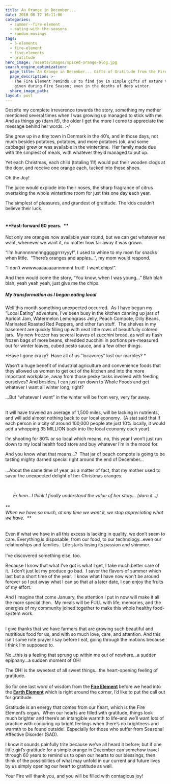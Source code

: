 ```yaml
---
title: An Orange in December...
date: 2010-08-17 16:11:00
categories:
  - summer--fire-element
  - eating-with-the-seasons
  - random-musings
tags:
  - 5-elements
  - fire-element
  - five-elements
  - gratitude
hero_image: /assets/images/spiced-orange-blog.jpg
search_engine_optimization:
  page_title: An Orange in December... Gifts of Gratitude from the Fire Element
  page_description: >-
    The Fire Element reminds us to find joy in simple gifts of nature that are
    given during Fire Season; even in the depths of deep winter.
  share_image_path:
layout: post
---
```


Despite my complete irreverence towards the story, something my mother mentioned several times when I was growing up managed to stick with me. And as things go (darn it!), the older I get the more I come to appreciate the message behind her words. :-/

She grew up in a tiny town in Denmark in the 40’s, and in those days, not much besides potatoes, potatoes, and more potatoes (ok, and some cabbage) grew or was available in the wintertime.&nbsp; Her family made due with the simplest of meals, with whatever they’d managed to put up.

Yet each Christmas, each child (totaling 11!) would put their wooden clogs at the door, and receive one orange each, tucked into those shoes.

Oh the Joy!

The juice would explode into their noses, the sharp fragrance of citrus overtaking the whole wintertime room for just this one day each year.

<div>The simplest of pleasures, and grandest of gratitude. The kids couldn&rsquo;t believe their luck.</div>

<div>&nbsp;</div>

#### **Fast-forward 60 years.&nbsp; **

Not only are oranges now available year round, but we can get whatever we want, whenever we want it, no matter how far away it was grown.

“I’m hunnnnnnnnngggggrrrryyy!”, I used to whine to my mom for snacks when little.&nbsp; “There’s oranges and apples…”, my mom would respond.&nbsp;

“I don’t wwwwaaaaaaaannnnnnt fruit!&nbsp; I want chips!”.

And then would come the story, “You know, when I was young…” Blah blah blah, yeah yeah yeah, just give me the chips.

##### **My transformation as I began eating local**

Well this month something unexpected occurred.&nbsp; As I have begun my “Local Eating” adventure, I’ve been busy in the kitchen canning up jars of Apricot Jam, Watermelon Lemongrass Jelly, Peach Compote, Dilly Beans, Marinated Roasted Red Peppers, and other fun stuff.&nbsp; The shelves in my basement are quickly filling up with neat little rows of beautifully colored jars.&nbsp; My new freezer has several loaves of zucchini bread, as well as flash frozen bags of more beans, shredded zucchini in portions pre-measured out for winter loaves, cubed pesto sauce, and a few other things.

*Have I gone crazy?&nbsp; Have all of us “locavores” lost our marbles? *

Wasn’t a huge benefit of industrial agriculture and convenience foods that they allowed us women to get out of the kitchen and into the more important workplace, away from those pesky tasks involved with feeding ourselves? And besides, I can just run down to Whole Foods and get whatever I want all winter long, right?

<div>&hellip;But &ldquo;whatever I want&rdquo; in the winter will be from very, very far away.</div>

<div>&nbsp;</div>

It will have traveled an average of 1,500 miles, will be lacking in nutrients, and will add almost nothing back to our local economy.&nbsp; (A stat said that if each person in a city of around 100,000 people ate just 10% locally, it would add a whopping 35 MILLION back into the local economy each year).

I’m shooting for 80% or so local which means, no, this year I won’t just run down to my local health food store and buy whatever I’m in the mood for.

<div>And you know what that means&hellip;?&nbsp; That jar of peach compote is going to be tasting mighty darned special right around the end of December&hellip;</div>

<div><br />&hellip;About the same time of year, as a matter of fact, that my mother used to savor the unexpected delight of her Christmas oranges.</div>

&nbsp;

<div style="text-align: center;"><em>Er hem&hellip;I think I finally understand the value of her story&hellip; (darn it&hellip;)</em></div>

###### **<br>When we have so much, at any time we want it, we stop appreciating what we have.&nbsp; **

Even if what we have in all this excess is lacking in quality, we don’t seem to care. Everything is disposable, from our food, to our technology…even our relationships and families.&nbsp; Life starts losing its passion and shimmer.<br><br>I’ve discovered something else, too.&nbsp;

Because I know that what I’ve got is what I get, I take much better care of it.&nbsp; I don’t just let my produce go bad.&nbsp; I savor the flavors of summer which last but a short time of the year.&nbsp; I know what I have now won’t be around forever so I put away what I can so that at a later date, I can enjoy the fruits of my effort.

<div>And I imagine that come January, the attention I put in now will make it all the more special then.&nbsp; My meals will be FULL with life, memories, and the energies of my community joined together to make this whole healthy food-system work.</div>

<div>&nbsp;</div>

I give thanks that we have farmers that are growing such beautiful and nutritious food for us, and with so much love, care, and attention. And this isn’t some rote prayer I say before I eat, going through the motions because I think I’m supposed to.&nbsp;

No…this is a feeling that sprung up within me out of nowhere…a sudden epiphany…a sudden moment of OH!

<div>The OH! is the sweetest of all sweet things&hellip;the heart-opening feeling of gratitude.</div>

<div>&nbsp;</div>

<div>So for one last word of wisdom from the<strong> <a href="http://www.wisdomwaysacupuncture.com/2017/05/27/out-of-the-wood-and-into-the-fire-tips-for-keeping-your-fire-element-balanced-this-summer/">Fire Element</a> </strong>before we head into the <strong><a href="http://www.wisdomwaysacupuncture.com/2011/09/07/out-of-the-fire-and-deep-into-earth/">Earth Element</a> </strong>which is right around the corner, I&rsquo;d like to put the call out for gratitude.</div>

Gratitude is an energy that comes from our heart, which is the Fire Element’s organ.&nbsp; When our hearts are filled with gratitude, things look much brighter and there’s an intangible warmth to life–and we’ll want lots of practice with conjuring up bright feelings when there’s no brightness and warmth to be found outside!&nbsp; Especially for those who suffer from Seasonal Affective Disorder (SAD).

I know it sounds painfully trite because we’ve all heard it before; but if one little girl’s gratitude for a simple orange in December can somehow travel through 60 years to remind us to open our hearts to our blessings, then think of the possibilities of what may unfold in our current and future lives by us simply opening our heart to gratitude as well.

<div>Your Fire will thank you, and you will be filled with contagious joy!</div>